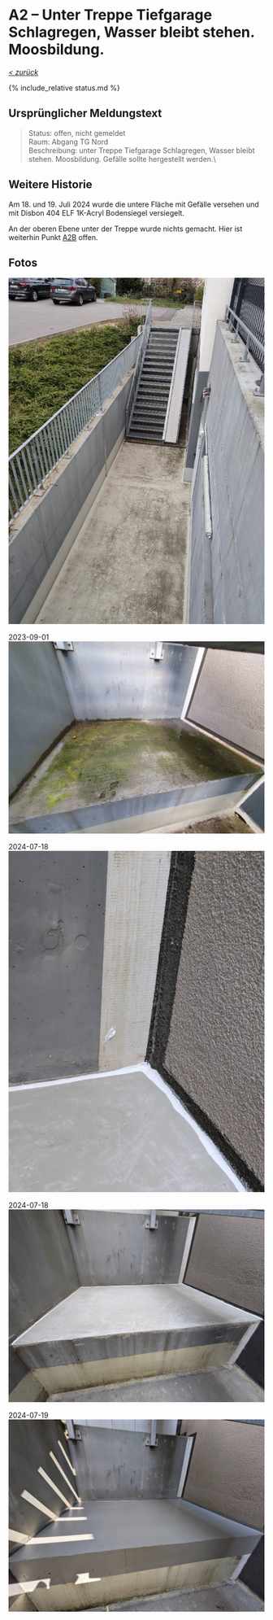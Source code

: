 # A2 &ndash; Unter Treppe Tiefgarage Schlagregen, Wasser bleibt stehen. Moosbildung.

_[&lt; zurück](../../index.md)_

{% include_relative status.md %}

## Ursprünglicher Meldungstext

> Status: offen, nicht gemeldet\
> Raum: Abgang TG Nord\
> Beschreibung: unter Treppe Tiefgarage Schlagregen, Wasser bleibt stehen. Moosbildung. Gefälle sollte hergestellt werden.\

## Weitere Historie

Am 18. und 19. Juli 2024 wurde die untere Fläche mit Gefälle versehen und mit Disbon 404 ELF 1K-Acryl Bodensiegel versiegelt.

An der oberen Ebene unter der Treppe wurde nichts gemacht. Hier ist weiterhin Punkt [A2B](../A2B/index.md) offen.

## Fotos

![](Meldung.jpg)

2023-09-01
![](20230901_191455_small.jpg)

2024-07-18
![](20240718_104553644_small.jpg)

2024-07-18
![](20240718_104650212_small.jpg)

2024-07-19
![](20240719_140504297_small.jpg)